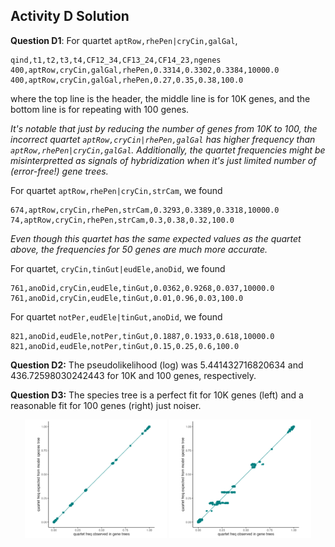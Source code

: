 Activity D Solution
---

**Question D1**: For quartet `aptRow,rhePen|cryCin,galGal`,
```
qind,t1,t2,t3,t4,CF12_34,CF13_24,CF14_23,ngenes
400,aptRow,cryCin,galGal,rhePen,0.3314,0.3302,0.3384,10000.0
400,aptRow,cryCin,galGal,rhePen,0.27,0.35,0.38,100.0
```
where the top line is the header, the middle line is for 10K genes, and the bottom line is for repeating with 100 genes.

*It's notable that just by reducing the number of genes from 10K to 100, the incorrect quartet `aptRow,cryCin|rhePen,galGal` has higher frequency than `aptRow,rhePen|cryCin,galGal`. 
Additionally, the quartet frequencies might be misinterpretted as signals of hybridization when it's just limited number of (error-free!) gene trees.*

For quartet `aptRow,rhePen|cryCin,strCam`, we found
```
674,aptRow,cryCin,rhePen,strCam,0.3293,0.3389,0.3318,10000.0
74,aptRow,cryCin,rhePen,strCam,0.3,0.38,0.32,100.0
```

*Even though this quartet has the same expected values as the quartet above, the frequencies for 50 genes are much more accurate.*

For quartet, `cryCin,tinGut|eudEle,anoDid`, we found
```
761,anoDid,cryCin,eudEle,tinGut,0.0362,0.9268,0.037,10000.0
761,anoDid,cryCin,eudEle,tinGut,0.01,0.96,0.03,100.0
```

For quartet `notPer,eudEle|tinGut,anoDid`, we found
```
821,anoDid,eudEle,notPer,tinGut,0.1887,0.1933,0.618,10000.0
821,anoDid,eudEle,notPer,tinGut,0.15,0.25,0.6,100.0
```

**Question D2:** The pseudolikelihood (log) was 5.441432716820634 and 436.72598030242443 for 10K and 100 genes, respectively.

**Question D3:** The species tree is a perfect fit for 10K genes (left) and a reasonable fit for 100 genes (right) just noiser.

<p align="center">
<img src="treeqmc_qCF.png" alt="qCF" width="45%" height="auto"/>
<img src="treeqmc_ngen100_qCF.png" alt="qCF" width="45%" height="auto"/>
</p>
